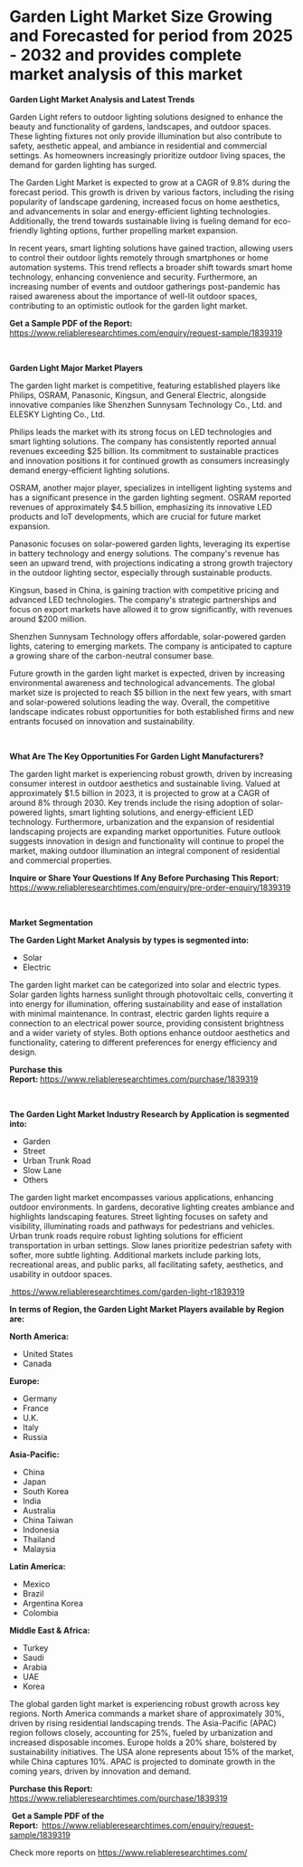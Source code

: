 <p><h1>Garden Light Market Size Growing and Forecasted for period from 2025 - 2032 and provides complete market analysis of this market</h1></p><p><strong>Garden Light Market Analysis and Latest Trends</strong></p>
<p><p>Garden Light refers to outdoor lighting solutions designed to enhance the beauty and functionality of gardens, landscapes, and outdoor spaces. These lighting fixtures not only provide illumination but also contribute to safety, aesthetic appeal, and ambiance in residential and commercial settings. As homeowners increasingly prioritize outdoor living spaces, the demand for garden lighting has surged.</p><p>The Garden Light Market is expected to grow at a CAGR of 9.8% during the forecast period. This growth is driven by various factors, including the rising popularity of landscape gardening, increased focus on home aesthetics, and advancements in solar and energy-efficient lighting technologies. Additionally, the trend towards sustainable living is fueling demand for eco-friendly lighting options, further propelling market expansion.</p><p>In recent years, smart lighting solutions have gained traction, allowing users to control their outdoor lights remotely through smartphones or home automation systems. This trend reflects a broader shift towards smart home technology, enhancing convenience and security. Furthermore, an increasing number of events and outdoor gatherings post-pandemic has raised awareness about the importance of well-lit outdoor spaces, contributing to an optimistic outlook for the garden light market.</p></p>
<p><strong>Get a Sample PDF of the Report:&nbsp;</strong> <a href="https://www.reliableresearchtimes.com/enquiry/request-sample/1839319?utm_campaign=2009&utm_medium=2&utm_source=Github&utm_content=ia&utm_term=06042025&utm_id=garden-light">https://www.reliableresearchtimes.com/enquiry/request-sample/1839319</a></p>
<p>&nbsp;</p>
<p><strong>Garden Light Major Market Players</strong></p>
<p><p>The garden light market is competitive, featuring established players like Philips, OSRAM, Panasonic, Kingsun, and General Electric, alongside innovative companies like Shenzhen Sunnysam Technology Co., Ltd. and ELESKY Lighting Co., Ltd. </p><p>Philips leads the market with its strong focus on LED technologies and smart lighting solutions. The company has consistently reported annual revenues exceeding $25 billion. Its commitment to sustainable practices and innovation positions it for continued growth as consumers increasingly demand energy-efficient lighting solutions.</p><p>OSRAM, another major player, specializes in intelligent lighting systems and has a significant presence in the garden lighting segment. OSRAM reported revenues of approximately $4.5 billion, emphasizing its innovative LED products and IoT developments, which are crucial for future market expansion.</p><p>Panasonic focuses on solar-powered garden lights, leveraging its expertise in battery technology and energy solutions. The company's revenue has seen an upward trend, with projections indicating a strong growth trajectory in the outdoor lighting sector, especially through sustainable products.</p><p>Kingsun, based in China, is gaining traction with competitive pricing and advanced LED technologies. The company's strategic partnerships and focus on export markets have allowed it to grow significantly, with revenues around $200 million.</p><p>Shenzhen Sunnysam Technology offers affordable, solar-powered garden lights, catering to emerging markets. The company is anticipated to capture a growing share of the carbon-neutral consumer base.</p><p>Future growth in the garden light market is expected, driven by increasing environmental awareness and technological advancements. The global market size is projected to reach $5 billion in the next few years, with smart and solar-powered solutions leading the way. Overall, the competitive landscape indicates robust opportunities for both established firms and new entrants focused on innovation and sustainability.</p></p>
<p>&nbsp;</p>
<p><strong>What Are The Key Opportunities For Garden Light Manufacturers?</strong></p>
<p><p>The garden light market is experiencing robust growth, driven by increasing consumer interest in outdoor aesthetics and sustainable living. Valued at approximately $1.5 billion in 2023, it is projected to grow at a CAGR of around 8% through 2030. Key trends include the rising adoption of solar-powered lights, smart lighting solutions, and energy-efficient LED technology. Furthermore, urbanization and the expansion of residential landscaping projects are expanding market opportunities. Future outlook suggests innovation in design and functionality will continue to propel the market, making outdoor illumination an integral component of residential and commercial properties.</p></p>
<p><strong>Inquire or Share Your Questions If Any Before Purchasing This Report:</strong> <a href="https://www.reliableresearchtimes.com/enquiry/pre-order-enquiry/1839319?utm_campaign=2009&utm_medium=2&utm_source=Github&utm_content=ia&utm_term=06042025&utm_id=garden-light">https://www.reliableresearchtimes.com/enquiry/pre-order-enquiry/1839319</a></p>
<p>&nbsp;</p>
<p><strong>Market Segmentation</strong></p>
<p><strong>The Garden Light Market Analysis by types is segmented into:</strong></p>
<p><ul><li>Solar</li><li>Electric</li></ul></p>
<p><p>The garden light market can be categorized into solar and electric types. Solar garden lights harness sunlight through photovoltaic cells, converting it into energy for illumination, offering sustainability and ease of installation with minimal maintenance. In contrast, electric garden lights require a connection to an electrical power source, providing consistent brightness and a wider variety of styles. Both options enhance outdoor aesthetics and functionality, catering to different preferences for energy efficiency and design.</p></p>
<p><strong>Purchase this Report:&nbsp;</strong><a href="https://www.reliableresearchtimes.com/purchase/1839319?utm_campaign=2009&utm_medium=2&utm_source=Github&utm_content=ia&utm_term=06042025&utm_id=garden-light">https://www.reliableresearchtimes.com/purchase/1839319</a></p>
<p>&nbsp;</p>
<p><strong>The Garden Light Market Industry Research by Application is segmented into:</strong></p>
<p><ul><li>Garden</li><li>Street</li><li>Urban Trunk Road</li><li>Slow Lane</li><li>Others</li></ul></p>
<p><p>The garden light market encompasses various applications, enhancing outdoor environments. In gardens, decorative lighting creates ambiance and highlights landscaping features. Street lighting focuses on safety and visibility, illuminating roads and pathways for pedestrians and vehicles. Urban trunk roads require robust lighting solutions for efficient transportation in urban settings. Slow lanes prioritize pedestrian safety with softer, more subtle lighting. Additional markets include parking lots, recreational areas, and public parks, all facilitating safety, aesthetics, and usability in outdoor spaces.</p></p>
<p><a href="https://www.reliableresearchtimes.com/garden-light-r1839319?utm_campaign=2009&utm_medium=2&utm_source=Github&utm_content=ia&utm_term=06042025&utm_id=garden-light">&nbsp;https://www.reliableresearchtimes.com/garden-light-r1839319</a></p>
<p><strong>In terms of Region, the Garden Light Market Players available by Region are:</strong></p>
<p>
    <p> <strong> North America: </strong>
        <ul>
            <li>United States</li>
            <li>Canada</li>
        </ul>
        </p> 
    <p> <strong> Europe: </strong>
        <ul>
            <li>Germany</li>
            <li>France</li>
            <li>U.K.</li>
            <li>Italy</li>
            <li>Russia</li>
        </ul>
        </p> 
    <p> <strong> Asia-Pacific: </strong>
        <ul>
            <li>China</li>
            <li>Japan</li>
            <li>South Korea</li>
            <li>India</li>
            <li>Australia</li>
            <li>China Taiwan</li>
            <li>Indonesia</li>
            <li>Thailand</li>
            <li>Malaysia</li>
        </ul>
        </p> 
    <p> <strong> Latin America: </strong>
        <ul>
            <li>Mexico</li>
            <li>Brazil</li>
            <li>Argentina Korea</li>
            <li>Colombia</li>
        </ul>
        </p> 
    <p> <strong> Middle East & Africa: </strong>
        <ul>
            <li>Turkey</li>
            <li>Saudi</li>
            <li>Arabia</li>
            <li>UAE</li>
            <li>Korea</li>
        </ul>
    </p>
    </p>
<p><p>The global garden light market is experiencing robust growth across key regions. North America commands a market share of approximately 30%, driven by rising residential landscaping trends. The Asia-Pacific (APAC) region follows closely, accounting for 25%, fueled by urbanization and increased disposable incomes. Europe holds a 20% share, bolstered by sustainability initiatives. The USA alone represents about 15% of the market, while China captures 10%. APAC is projected to dominate growth in the coming years, driven by innovation and demand.</p></p>
<p><strong>Purchase this Report: </strong><a href="https://www.reliableresearchtimes.com/purchase/1839319?utm_campaign=2009&utm_medium=2&utm_source=Github&utm_content=ia&utm_term=06042025&utm_id=garden-light">https://www.reliableresearchtimes.com/purchase/1839319</a></p>
<p>&nbsp;<strong>Get a Sample PDF of the Report:&nbsp;&nbsp;</strong><a href="https://www.reliableresearchtimes.com/enquiry/request-sample/1839319?utm_campaign=2009&utm_medium=2&utm_source=Github&utm_content=ia&utm_term=06042025&utm_id=garden-light">https://www.reliableresearchtimes.com/enquiry/request-sample/1839319</a></p>
<p><strong></strong></p>
<p>Check more reports on <a href="https://www.reliableresearchtimes.com/?utm_campaign=2009&utm_medium=2&utm_source=Github&utm_content=ia&utm_term=06042025&utm_id=garden-light">https://www.reliableresearchtimes.com/</a></p>